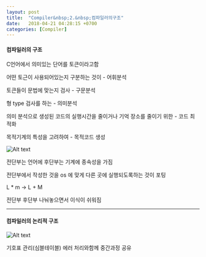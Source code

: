 ```yaml
---
layout: post
title:  "Compiler&nbsp;2.&nbsp;컴파일러의구조"
date:   2018-04-21 04:28:15 +0700
categories: [Compiler]
---
```


#### 컴파일러의 구조

C언어에서 의미있는 단어를 토큰이라고함

어떤 토근이 사용되어있는지 구분하는 것이 - 어휘분석

토큰들이 문법에 맞는지 검사 - 구문분석

형 type 검사를 하는 - 의미분석

의미 분석으로 생성된 코드의 실행시간을 줄이거나 기억 장소를 줄이기 위한 - 코드 최적화

목적기계의 특성을 고려하여 - 목적코드 생성

![Alt text](http://leesangwon0114.github.io/static/img/Compiler/2.1.PNG)

전단부는 언어에 후단부는 기계에 종속성을 가짐

전단부에서 작성한 것을 os 에 맞게 다른 곳에 실행되도록하는 것이 포팅

L * m -> L + M

전단부 후단부 나눠놓으면서 이식이 쉬워짐


---

#### 컴파일러의 논리적 구조

![Alt text](http://leesangwon0114.github.io/static/img/Compiler/2.2.PNG)

기호표 관리(심블테이블)
에러 처리와함께 중간과정 공유